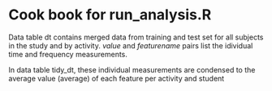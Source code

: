 # Cook book for run_analysis.R

Data table dt contains merged data from training and test set for all subjects in the study and by activity. 
_value_ and _featurename_ pairs list the idividual time and frequency measurements. 

In data table tidy_dt, these individual measurements are condensed to the average value (average) of each feature per activity and student
